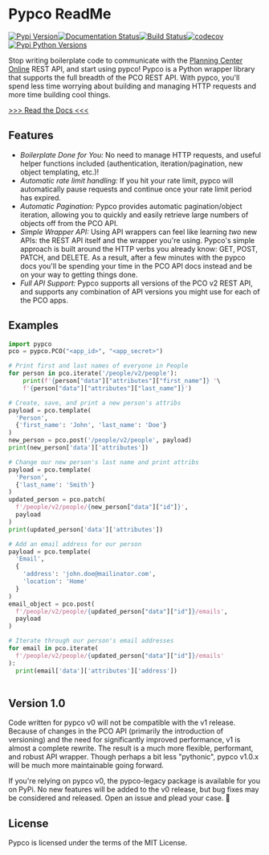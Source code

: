 # Pypco ReadMe

[![Pypi Version](https://img.shields.io/pypi/v/pypco)](https://pypi.org/project/pypco/)[![Documentation Status](https://readthedocs.org/projects/pypco/badge/?version=latest)](https://pypco.readthedocs.io/en/latest/?badge=latest)[![Build Status](https://travis-ci.org/billdeitrick/pypco.svg?branch=master)](https://travis-ci.org/billdeitrick/pypco)[![codecov](https://codecov.io/gh/billdeitrick/pypco/branch/master/graph/badge.svg)](https://codecov.io/gh/billdeitrick/pypco)[![Pypi Python Versions](https://img.shields.io/pypi/pyversions/pypco)](https://pypi.org/project/pypco/)

Stop writing boilerplate code to communicate with the [Planning Center Online](https://planning.center) REST API, and start using pypco! Pypco is a Python wrapper library that supports the full breadth of the PCO REST API. With pypco, you'll spend less time worrying about building and managing HTTP requests and more time building cool things.

[>>> Read the Docs <<<](https://readthedocs.org/projects/pypco/badge/?version=latest) 

## Features

* *Boilerplate Done for You:* No need to manage HTTP requests, and useful helper functions included (authentication, iteration/pagination, new object templating, etc.)! 
* *Automatic rate limit handling:* If you hit your rate limit, pypco will automatically pause requests and continue once your rate limit period has expired.
* *Automatic Pagination:* Pypco provides automatic pagination/object iteration, allowing you to quickly and easily retrieve large numbers of objects off from the PCO API.
* *Simple Wrapper API:* Using API wrappers can feel like learning *two* new APIs: the REST API itself and the wrapper you're using. Pypco's simple approach is built around the HTTP verbs you already know: GET, POST, PATCH, and DELETE. As a result, after a few minutes with the pypco docs you'll be spending your time in the PCO API docs instead and be on your way to getting things done.
* *Full API Support:* Pypco supports all versions of the PCO v2 REST API, and supports any combination of API versions you might use for each of the PCO apps.

## Examples

```python
import pypco
pco = pypco.PCO("<app_id>", "<app_secret>")

# Print first and last names of everyone in People
for person in pco.iterate('/people/v2/people'):
    print(f'{person["data"]["attributes"]["first_name"]} '\
    f'{person["data"]["attributes"]["last_name"]}')

# Create, save, and print a new person's attribs
payload = pco.template(
  'Person',
  {'first_name': 'John', 'last_name': 'Doe'}
)
new_person = pco.post('/people/v2/people', payload)
print(new_person['data']['attributes'])

# Change our new person's last name and print attribs
payload = pco.template(
  'Person',
  {'last_name': 'Smith'}
)
updated_person = pco.patch(
  f'/people/v2/people/{new_person["data"]["id"]}',
  payload
)
print(updated_person['data']['attributes'])

# Add an email address for our person
payload = pco.template(
  'Email',
  {
    'address': 'john.doe@mailinator.com',
    'location': 'Home'
  }
)
email_object = pco.post(
  f'/people/v2/people/{updated_person["data"]["id"]}/emails',
  payload
)

# Iterate through our person's email addresses
for email in pco.iterate(
  f'/people/v2/people/{updated_person["data"]["id"]}/emails'
):
  print(email['data']['attributes']['address'])
  
```

## Version 1.0

Code written for pypco v0 will not be compatible with the v1 release. Because of changes in the PCO API (primarily the introduction of versioning) and the need for significantly improved performance, v1 is almost a complete rewrite. The result is a much more flexible, performant, and robust API wrapper. Though perhaps a bit less "pythonic", pypco v1.0.x will be much more maintainable going forward. 

If you're relying on pypco v0, the pypco-legacy package is available for you on PyPi. No new features will be added to the v0 release, but bug fixes may be considered and released. Open an issue and plead your case. 🙂

## License

Pypco is licensed under the terms of the MIT License.